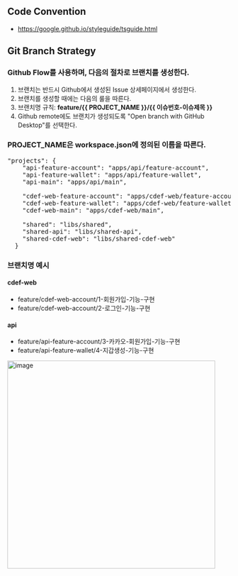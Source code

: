 ## Code Convention
- https://google.github.io/styleguide/tsguide.html

## Git Branch Strategy
### Github Flow를 사용하며, 다음의 절차로 브랜치를 생성한다.

1. 브랜치는 반드시 Github에서 생성된 Issue 상세페이지에서 생성한다.
2. 브랜치를 생성할 때에는 다음의 룰을 따른다.
  1. 브랜치명 규칙: **feature/{{ PROJECT_NAME }}/{{ 이슈번호-이슈제목 }}**
  2. Github remote에도 브랜치가 생성되도록 "Open branch with GitHub Desktop"를 선택한다.

### PROJECT_NAME은 workspace.json에 정의된 이름을 따른다.
<pre>
"projects": {
    "api-feature-account": "apps/api/feature-account",
    "api-feature-wallet": "apps/api/feature-wallet",
    "api-main": "apps/api/main",
    
    "cdef-web-feature-account": "apps/cdef-web/feature-account",
    "cdef-web-feature-wallet": "apps/cdef-web/feature-wallet",
    "cdef-web-main": "apps/cdef-web/main",
    
    "shared": "libs/shared",
    "shared-api": "libs/shared-api",
    "shared-cdef-web": "libs/shared-cdef-web"
  }
</pre>

### 브랜치명 예시
#### cdef-web
- feature/cdef-web-account/1-회원가입-기능-구현
- feature/cdef-web-account/2-로그인-기능-구현
#### api
- feature/api-feature-account/3-카카오-회원가입-기능-구현
- feature/api-feature-wallet/4-지갑생성-기능-구현

<img width="469" alt="image" src="https://user-images.githubusercontent.com/18748215/183349220-b39535a0-4183-43fe-89ea-9ddc6979a5d6.png">

